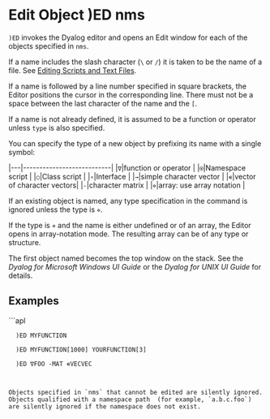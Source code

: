 




<h1 class="heading"><span class="name">Edit Object</span> <span class="command">)ED nms</span></h1>

`)ED` invokes the Dyalog editor and opens an Edit window for each of the objects specified in `nms`.

If a name includes the slash character  (`\` or `/`) it is taken to be the name of a file. See [Editing Scripts and Text Files](../../../windows-ui-guide/editing-scripts-and-text-files).

If a name is followed by a line number specified in square brackets, the Editor positions the cursor in the corresponding line. There must not be a space between the last character of the name and the `[`.

If a name is not already defined, it is assumed to be a function or operator unless `type` is also specified.

You can specify the type of a new object by prefixing its name with a single symbol:

|---|---------------------------|
|`∇`|function or operator       |
|`⍟`|Namespace script           |
|`○`|Class script               |
|`∘`|Interface                  |
|`→`|simple character vector    |
|`∊`|vector of character vectors|
|`-`|character matrix           |
|`⋄`|array: use array notation  |

If an existing object is named, any type specification in the command is ignored unless the type is `⋄`.

If the type is `⋄` and the name is either undefined or of an array, the Editor opens in array-notation mode.
The resulting array can be of any type or structure.


The first object named becomes the top window on the stack.
See the *Dyalog for Microsoft Windows UI Guide* or the *Dyalog for UNIX UI Guide* for details.


<h2 class="example">Examples</h2>
```apl

      )ED MYFUNCTION

      )ED MYFUNCTION[1000] YOURFUNCTION[3]

      )ED ∇FOO -MAT ∊VECVEC

```


Objects specified in `nms` that cannot be edited are silently ignored. Objects qualified with a namespace path  (for example, `a.b.c.foo`) are silently ignored if the namespace does not exist.



